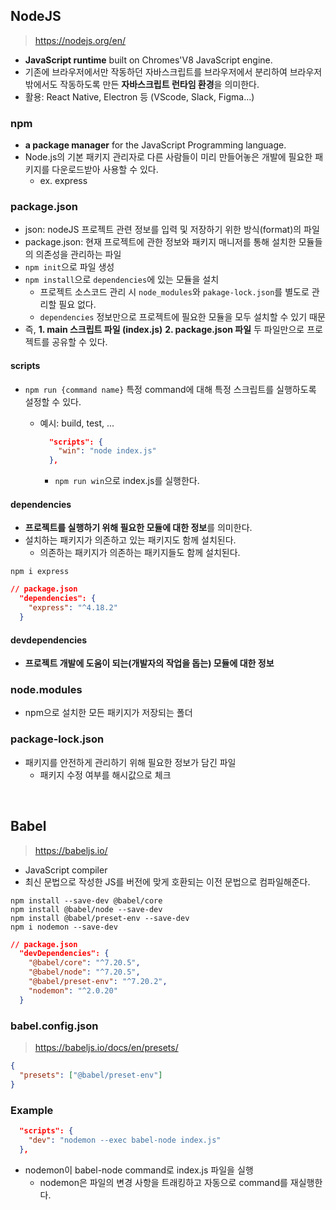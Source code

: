 ## NodeJS

> https://nodejs.org/en/

- **JavaScript runtime** built on Chromes'V8 JavaScript engine.
- 기존에 브라우저에서만 작동하던 자바스크립트를 브라우저에서 분리하여 브라우저 밖에서도 작동하도록 만든 **자바스크립트 런타임 환경**을 의미한다.
- 활용: React Native, Electron 등 (VScode, Slack, Figma...)

### npm

- **a package manager** for the JavaScript Programming language.
- Node.js의 기본 패키지 관리자로 다른 사람들이 미리 만들어놓은 개발에 필요한 패키지를 다운로드받아 사용할 수 있다.
  - ex. express

### package.json

- json: nodeJS 프로젝트 관련 정보를 입력 및 저장하기 위한 방식(format)의 파일
- package.json: 현재 프로젝트에 관한 정보와 패키지 매니저를 통해 설치한 모듈들의 의존성을 관리하는 파일
- `npm init`으로 파일 생성
- `npm install`으로 `dependencies`에 있는 모듈을 설치
  - 프로젝트 소스코드 관리 시 `node_modules`와 `pakage-lock.json`를 별도로 관리할 필요 없다.
  - `dependencies` 정보만으로 프로젝트에 필요한 모듈을 모두 설치할 수 있기 때문
- 즉, **1. main 스크립트 파일 (index.js)** **2. package.json 파일** 두 파일만으로 프로젝트를 공유할 수 있다.

#### scripts

- `npm run {command name}` 특정 command에 대해 특정 스크립트를 실행하도록 설정할 수 있다.

  - 예시: build, test, ...

    ```json
      "scripts": {
        "win": "node index.js"
      },
    ```

    - `npm run win`으로 index.js를 실행한다.

#### dependencies

- **프로젝트를 실행하기 위해 필요한 모듈에 대한 정보**를 의미한다.
- 설치하는 패키지가 의존하고 있는 패키지도 함께 설치된다.
  - 의존하는 패키지가 의존하는 패키지들도 함께 설치된다.

```
npm i express
```

```json
// package.json
  "dependencies": {
    "express": "^4.18.2"
  }
```

#### devdependencies

- **프로젝트 개발에 도움이 되는(개발자의 작업을 돕는) 모듈에 대한 정보**

### node.modules

- npm으로 설치한 모든 패키지가 저장되는 폴더

### package-lock.json

- 패키지를 안전하게 관리하기 위해 필요한 정보가 담긴 파일
  - 패키지 수정 여부를 해시값으로 체크

<br />

## Babel

> https://babeljs.io/

- JavaScript compiler
- 최신 문법으로 작성한 JS를 버전에 맞게 호환되는 이전 문법으로 컴파일해준다.

```
npm install --save-dev @babel/core
npm install @babel/node --save-dev
npm install @babel/preset-env --save-dev
npm i nodemon --save-dev
```

```json
// package.json
  "devDependencies": {
    "@babel/core": "^7.20.5",
    "@babel/node": "^7.20.5",
    "@babel/preset-env": "^7.20.2",
    "nodemon": "^2.0.20"
  }
```

### babel.config.json

> https://babeljs.io/docs/en/presets/

```json
{
  "presets": ["@babel/preset-env"]
}
```

### Example

```json
  "scripts": {
    "dev": "nodemon --exec babel-node index.js"
  },
```

- nodemon이 babel-node command로 index.js 파일을 실행
  - nodemon은 파일의 변경 사항을 트래킹하고 자동으로 command를 재실행한다.
